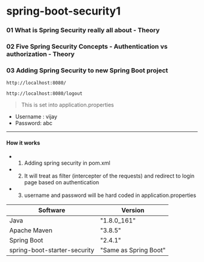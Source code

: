 ﻿# spring-boot-security1

### 01 What is Spring Security really all about - Theory

### 02 Five Spring Security Concepts - Authentication vs authorization - Theory

### 03 Adding Spring Security to new Spring Boot project

```
http://localhost:8080/
```

```
http://localhost:8080/logout
```

> This is set into application.properties
- Username : vijay
- Password: abc

---


#### How it works

- 01. Adding spring security in pom.xml
- 02. It will treat as filter (intercepter of the requests) and redirect to login page based on authentication
- 03. username and password will be hard coded in application.properties


| Software                      | Version                |
| ------                        | ------                 |
| Java                          |  "1.8.0_161"           |
| Apache Maven                  |  "3.8.5"               |
| Spring Boot                   |  "2.4.1"               |
| spring-boot-starter-security  |  "Same as Spring Boot" |

